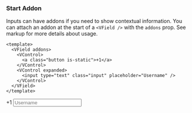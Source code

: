 ### Start Addon

Inputs can have addons if you need to show contextual information.
You can attach an addon at the start of a `<VField />` with the `addons`
prop. See markup for more details about usage.

<!--code-->

```vue
<template>
  <VField addons>
    <VControl>
      <a class="button is-static">+1</a>
    </VControl>
    <VControl expanded>
      <input type="text" class="input" placeholder="Username" />
    </VControl>
  </VField>
</template>
```

<!--/code-->

<!--example-->

<VField addons>
    <VControl>
        <a class="button is-static">+1</a>
    </VControl>
    <VControl expanded>
        <input
            type="text"
            class="input"
            placeholder="Username"
        />
    </VControl>
</VField>

<!--/example-->

